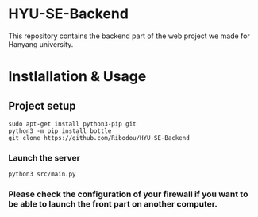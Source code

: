 # HYU-SE-Backend
This repository contains the backend part of the web project we made for Hanyang university.

# Instlallation & Usage
## Project setup
```
sudo apt-get install python3-pip git
python3 -m pip install bottle
git clone https://github.com/Ribodou/HYU-SE-Backend
```

### Launch the server
```
python3 src/main.py
```

### Please check the configuration of your firewall if you want to be able to launch the front part on another computer.
